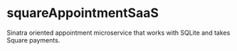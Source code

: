 # squareAppointmentSaaS
Sinatra oriented appointment microservice that works with SQLite and takes Square payments.
